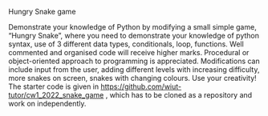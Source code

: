 Hungry Snake game

Demonstrate your knowledge of Python by modifying a small simple game, “Hungry Snake”, where you need to demonstrate your knowledge of python syntax, use of 3 different data types, conditionals, loop, functions. Well commented and organised code will receive higher marks. Procedural or object-oriented approach to programming is appreciated. Modifications can include input from the user, adding different levels with increasing difficulty, more snakes on screen, snakes with changing colours. Use your creativity! The starter code is given in https://github.com/wiut-tutor/cw1_2022_snake_game , which has to be cloned as a repository and work on independently.
